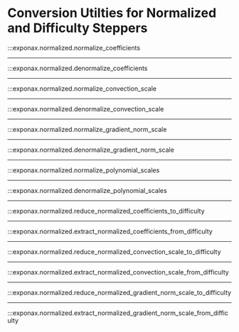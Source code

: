 # Conversion Utilties for Normalized and Difficulty Steppers

:::exponax.normalized.normalize_coefficients

---

:::exponax.normalized.denormalize_coefficients

---

:::exponax.normalized.normalize_convection_scale

---

:::exponax.normalized.denormalize_convection_scale

---

:::exponax.normalized.normalize_gradient_norm_scale

---

:::exponax.normalized.denormalize_gradient_norm_scale

---

:::exponax.normalized.normalize_polynomial_scales

---

:::exponax.normalized.denormalize_polynomial_scales

---

:::exponax.normalized.reduce_normalized_coefficients_to_difficulty

---

:::exponax.normalized.extract_normalized_coefficients_from_difficulty

---

:::exponax.normalized.reduce_normalized_convection_scale_to_difficulty

---

:::exponax.normalized.extract_normalized_convection_scale_from_difficulty

---

:::exponax.normalized.reduce_normalized_gradient_norm_scale_to_difficulty

---

:::exponax.normalized.extract_normalized_gradient_norm_scale_from_difficulty

<!-- ---

:::exponax.normalized.reduce_normalized_nonlinear_scales_to_difficulty

---

:::exponax.normalized.extract_normalized_nonlinear_scales_from_difficulty -->